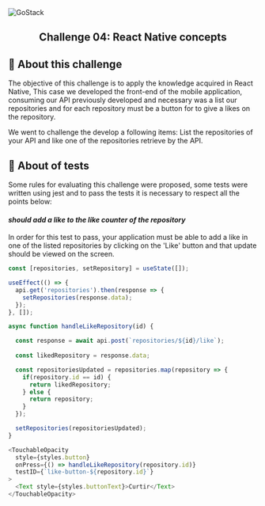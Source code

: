 <img alt="GoStack" src="https://camo.githubusercontent.com/a869a2aaab296ef925343d7e76518cd213eb0a30/68747470733a2f2f73746f726167652e676f6f676c65617069732e636f6d2f676f6c64656e2d77696e642f626f6f7463616d702d676f737461636b2f6865616465722d6465736166696f732d6e65772e706e67" />

<h2 align="center">
  Challenge 04: React Native concepts
</h2>


## :page_facing_up: About this challenge

The objective of this challenge is to apply the knowledge acquired in React Native, This case we developed the front-end of the mobile application, consuming our API previously developed and necessary was a list our repositories and for each repository must be a button for to give a likes on the repository.

We went to challenge the develop a following items: List the repositories of your API and like one of the repositories retrieve by the API.

## :rocket: About of tests
Some rules for evaluating this challenge were proposed, some tests were written using jest and to pass the tests it is necessary to respect all the points below:

#### *should add a like to the like counter of the repository*

In order for this test to pass, your application must be able to add a like in one of the listed repositories by clicking on the 'Like' button and that update should be viewed on the screen.

```js
const [repositories, setRepository] = useState([]);
```

```js
useEffect(() => {
  api.get('repositories').then(response => {
    setRepositories(response.data);
  });
}, []);
```

```js
async function handleLikeRepository(id) {

  const response = await api.post(`repositories/${id}/like`);
  
  const likedRepository = response.data;

  const repositoriesUpdated = repositories.map(repository => {
    if(repository.id == id) {
      return likedRepository;
    } else {
      return repository;
    }
  });

  setRepositories(repositoriesUpdated);
}
```

```js
<TouchableOpacity
  style={styles.button}
  onPress={() => handleLikeRepository(repository.id)}
  testID={`like-button-${repository.id}`}
>
  <Text style={styles.buttonText}>Curtir</Text>
</TouchableOpacity>
```

